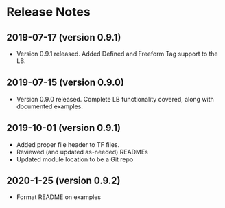 # Release Notes

## 2019-07-17 (version 0.9.1)

- Version 0.9.1 released.  Added Defined and Freeform Tag support to the LB.

## 2019-07-15 (version 0.9.0)

- Version 0.9.0 released.  Complete LB functionality covered, along with documented examples.

## 2019-10-01 (version 0.9.1)

- Added proper file header to TF files.
- Reviewed (and updated as-needed) READMEs
- Updated module location to be a Git repo

## 2020-1-25 (version 0.9.2)
- Format README on examples